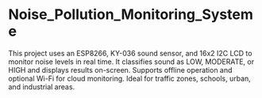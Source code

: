 # Noise_Pollution_Monitoring_Systeme
This project uses an ESP8266, KY-036 sound sensor, and 16x2 I2C LCD to monitor noise levels in real time. It classifies sound as LOW, MODERATE, or HIGH and displays results on-screen. Supports offline operation and optional Wi-Fi for cloud monitoring. Ideal for traffic zones, schools, urban, and industrial areas.
